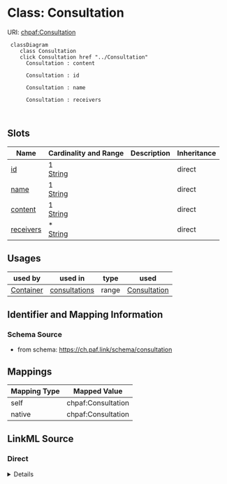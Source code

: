 

# Class: Consultation



URI: [chpaf:Consultation](https://ch.paf.link/Consultation)






```mermaid
 classDiagram
    class Consultation
    click Consultation href "../Consultation"
      Consultation : content
        
      Consultation : id
        
      Consultation : name
        
      Consultation : receivers
        
      
```




<!-- no inheritance hierarchy -->


## Slots

| Name | Cardinality and Range | Description | Inheritance |
| ---  | --- | --- | --- |
| [id](id.md) | 1 <br/> [String](String.md) |  | direct |
| [name](name.md) | 1 <br/> [String](String.md) |  | direct |
| [content](content.md) | 1 <br/> [String](String.md) |  | direct |
| [receivers](receivers.md) | * <br/> [String](String.md) |  | direct |





## Usages

| used by | used in | type | used |
| ---  | --- | --- | --- |
| [Container](Container.md) | [consultations](consultations.md) | range | [Consultation](Consultation.md) |






## Identifier and Mapping Information







### Schema Source


* from schema: https://ch.paf.link/schema/consultation




## Mappings

| Mapping Type | Mapped Value |
| ---  | ---  |
| self | chpaf:Consultation |
| native | chpaf:Consultation |







## LinkML Source

<!-- TODO: investigate https://stackoverflow.com/questions/37606292/how-to-create-tabbed-code-blocks-in-mkdocs-or-sphinx -->

### Direct

<details>
```yaml
name: Consultation
from_schema: https://ch.paf.link/schema/consultation
slots:
- id
- name
- content
- receivers

```
</details>

### Induced

<details>
```yaml
name: Consultation
from_schema: https://ch.paf.link/schema/consultation
attributes:
  id:
    name: id
    from_schema: https://ch.paf.link/schema/consultation
    rank: 1000
    identifier: true
    alias: id
    owner: Consultation
    domain_of:
    - Consultation
    - Container
    range: string
    required: true
  name:
    name: name
    from_schema: https://ch.paf.link/schema/consultation
    rank: 1000
    slot_uri: dcterm:title
    alias: name
    owner: Consultation
    domain_of:
    - Consultation
    range: string
    required: true
  content:
    name: content
    from_schema: https://ch.paf.link/schema/consultation
    rank: 1000
    alias: content
    owner: Consultation
    domain_of:
    - Consultation
    range: string
    required: true
  receivers:
    name: receivers
    from_schema: https://ch.paf.link/schema/consultation
    rank: 1000
    slot_uri: chpaf:receiver
    alias: receivers
    owner: Consultation
    domain_of:
    - Consultation
    range: string
    multivalued: true
    inlined_as_list: true

```
</details>